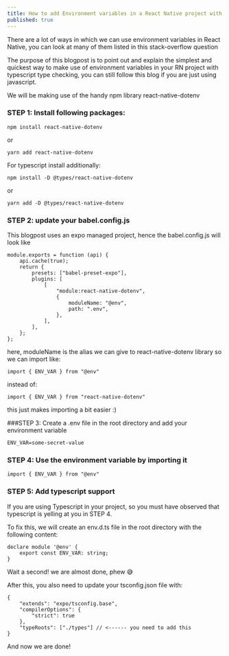 ```yaml
---
title: How to add Environment variables in a React Native project with TS
published: true
---
```


There are a lot of ways in which we can use environment variables in React Native, you can look at many of them listed in this stack-overflow question

The purpose of this blogpost is to point out and explain the simplest and quickest way to make use of environment variables in your RN project with typescript type checking, you can still follow this blog if you are just using javascript.

We will be making use of the handy npm library react-native-dotenv

### STEP 1: Install following packages:

`npm install react-native-dotenv`

or

`yarn add react-native-dotenv`

For typescript install additionally:

`npm install -D @types/react-native-dotenv`

or

`yarn add -D @types/react-native-dotenv`

### STEP 2: update your babel.config.js

This blogpost uses an expo managed project, hence the babel.config.js will look like

```
module.exports = function (api) {
    api.cache(true);
    return {
        presets: ["babel-preset-expo"],
        plugins: [
            [
                "module:react-native-dotenv",
                {
                    moduleName: "@env",
                    path: ".env",
                },
            ],
        ],
    };
};
```

here, moduleName is the alias we can give to react-native-dotenv library so we can import like:

```
import { ENV_VAR } from "@env" 
```

instead of:

```
import { ENV_VAR } from "react-native-dotenv" 
```

this just makes importing a bit easier :)

###STEP 3: Create a .env file in the root directory and add your environment variable

`ENV_VAR=some-secret-value`

### STEP 4: Use the environment variable by importing it

```
import { ENV_VAR } from "@env" 
```

### STEP 5: Add typescript support

If you are using Typescript in your project, so you must have observed that typescript is yelling at you in STEP 4.

To fix this, we will create an env.d.ts file in the root directory with the following content:

```
declare module '@env' {
    export const ENV_VAR: string;
}
```

Wait a second! we are almost done, phew 😅

After this, you also need to update your tsconfig.json file with:

```
{
    "extends": "expo/tsconfig.base",
    "compilerOptions": {
        "strict": true
    },
    "typeRoots": ["./types"] // <------ you need to add this
}
```

And now we are done!